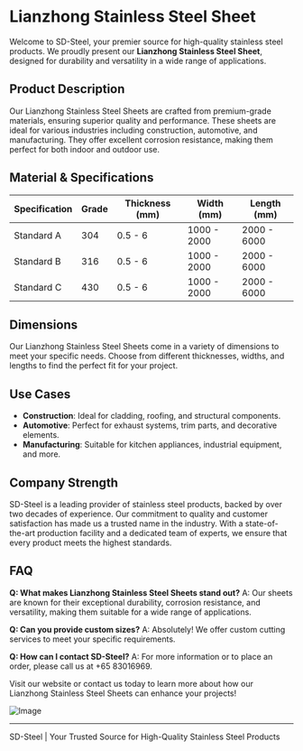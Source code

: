 # Lianzhong Stainless Steel Sheet

Welcome to SD-Steel, your premier source for high-quality stainless steel products. We proudly present our **Lianzhong Stainless Steel Sheet**, designed for durability and versatility in a wide range of applications.

## Product Description
Our Lianzhong Stainless Steel Sheets are crafted from premium-grade materials, ensuring superior quality and performance. These sheets are ideal for various industries including construction, automotive, and manufacturing. They offer excellent corrosion resistance, making them perfect for both indoor and outdoor use.

## Material & Specifications
| Specification | Grade          | Thickness (mm) | Width (mm) | Length (mm) |
|---------------|----------------|----------------|------------|-------------|
| Standard A     | 304            | 0.5 - 6        | 1000 - 2000| 2000 - 6000 |
| Standard B     | 316            | 0.5 - 6        | 1000 - 2000| 2000 - 6000 |
| Standard C     | 430            | 0.5 - 6        | 1000 - 2000| 2000 - 6000 |

## Dimensions
Our Lianzhong Stainless Steel Sheets come in a variety of dimensions to meet your specific needs. Choose from different thicknesses, widths, and lengths to find the perfect fit for your project.

## Use Cases
- **Construction**: Ideal for cladding, roofing, and structural components.
- **Automotive**: Perfect for exhaust systems, trim parts, and decorative elements.
- **Manufacturing**: Suitable for kitchen appliances, industrial equipment, and more.

## Company Strength
SD-Steel is a leading provider of stainless steel products, backed by over two decades of experience. Our commitment to quality and customer satisfaction has made us a trusted name in the industry. With a state-of-the-art production facility and a dedicated team of experts, we ensure that every product meets the highest standards.

## FAQ
**Q: What makes Lianzhong Stainless Steel Sheets stand out?**
A: Our sheets are known for their exceptional durability, corrosion resistance, and versatility, making them suitable for a wide range of applications.

**Q: Can you provide custom sizes?**
A: Absolutely! We offer custom cutting services to meet your specific requirements.

**Q: How can I contact SD-Steel?**
A: For more information or to place an order, please call us at +65 83016969.

Visit our website or contact us today to learn more about how our Lianzhong Stainless Steel Sheets can enhance your projects!

![Image](https://github.com/user-attachments/assets/2567258e-e124-4816-932d-1809bd27ef0b)

---

SD-Steel | Your Trusted Source for High-Quality Stainless Steel Products